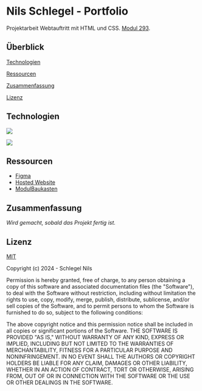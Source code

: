 # Nils Schlegel - Portfolio

Projektarbeit Webtauftritt mit HTML und CSS.
[Modul 293](https://www.modulbaukasten.ch/module/293/1/de-DE?title=Webauftritt-erstellen-und-veröffentlichen).

## Überblick

[Technologien](#Technologien)

[Ressourcen](#Ressourcen)

[Zusammenfassung](#Zusammenfassung)

[Lizenz](#Lizenz)

## Technologien

![](https://img.shields.io/badge/HTML-E34F26?style=for-the-badge&logo=html5&logoColor=white)

![](https://img.shields.io/badge/CSS-1572B6?style=for-the-badge&logo=css3&logoColor=white)

## Ressourcen

- [Figma](https://www.figma.com/file/xOAR6n6WWYAAZ1L2Jmprem/Untitled?type=whiteboard&node-id=0%3A1&t=LCgJNejhPS6lzD4W-1)
- [Hosted Website](https://nils-schlegel.pages.dev)
- [ModulBaukasten](https://www.modulbaukasten.ch/module/293/1/de-DE?title=Webauftritt-erstellen-und-veröffentlichen)

## Zusammenfassung

*Wird gemacht, sobald das Projekt fertig ist.*

## Lizenz

[MIT](https://opensource.org/license/mit)

Copyright (c) 2024 - Schlegel Nils

Permission is hereby granted, free of charge, to any person obtaining a copy
of this software and associated documentation files (the "Software"), to deal
with the Software without restriction, including without limitation the rights
to use, copy, modify, merge, publish, distribute, sublicense, and/or sell
copies of the Software, and to permit persons to whom the Software is
furnished to do so, subject to the following conditions:

The above copyright notice and this permission notice shall be included in all
copies or significant portions of the Software.
THE SOFTWARE IS PROVIDED "AS IS," WITHOUT WARRANTY OF ANY KIND, EXPRESS OR
IMPLIED, INCLUDING BUT NOT LIMITED TO THE WARRANTIES OF MERCHANTABILITY,
FITNESS FOR A PARTICULAR PURPOSE AND NONINFRINGEMENT. IN NO EVENT SHALL THE
AUTHORS OR COPYRIGHT HOLDERS BE LIABLE FOR ANY CLAIM, DAMAGES OR OTHER
LIABILITY, WHETHER IN AN ACTION OF CONTRACT, TORT OR OTHERWISE, ARISING FROM,
OUT OF OR IN CONNECTION WITH THE SOFTWARE OR THE USE OR OTHER DEALINGS IN THE
SOFTWARE.
